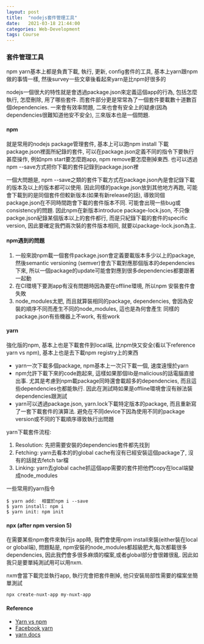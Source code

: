 ```yaml
---
layout: post
title:  "nodejs套件管理工具"
date:   2021-03-18 21:44:00
categories: Web-Development
tags: Course
---
```


### 套件管理工具

npm yarn基本上都是負責下載, 執行, 更新, config套件的工具, 基本上yarn跟npm做的事情一樣, 然後survey一些文章後看起來yarn是比npm好很多的

nodejs一個很大的特性就是會透過package.json來定義這個app的行為, 包括怎麼執行, 怎麼刪除, 用了哪些套件. 而套件部分更是常常為了一個套件要載數十道數百個dependencies. 一來會有效率問題, 二來也會有安全上的疑慮(因為dependencies很難知道他安不安全), 三來版本也是一個問題.

#### npm

就是常用的nodejs package管理套件, 基本上可以跑npm install 下載package.json裡面所紀錄的套件, 可以在package.json定義不同的指令下要執行甚麼操作, 例如npm start要怎麼跑app, npm remove要怎麼刪掉東西. 也可以透過npm --save方式把你下載的套件記錄到package.json裡

一個大問題是, npm --save之類的套件下載方式在package.json內是會記錄下載的版本及以上的版本都可以使用. 因此同樣的packge.json放到其他地方再跑, 可能會下載到的是同個套件但較新版本(如果有新release的話), 導致同個package.json在不同時間跑會下載的套件版本不同. 可能會出現一些bug或consistency的問題.  因此npm在新版本introduce package-lock.json, 不只像packge.json紀錄某個版本以上的套件都行, 而是只紀錄下載的套件的specific version, 因此要確定我們兩次裝的套件版本相同, 就要以package-lock.json為主.

#### npm遇到的問題

1. 一般來說npm載一個套件package.json會定義要載版本多少以上的package,然後semantic versioning (semver)會去下載對應那個版本的dependencies下來, 所以一個package的update可能會對應到很多dependencies都要跟著一起動
2. 在CI環境下要測app有沒有問題時因為要在offline環境, 所以npm 安裝套件會失敗
3. node_modules太肥, 而且就算裝相同的package, dependencies, 會因為安裝的順序不同而產生不同的node_modules, 這也是為何會產生 同樣的package.json有些機器上不work, 有些work

#### yarn

強化版的npm, 基本上也是下載套件到local端, 比npm快又安全(看以下reference yarn vs npm), 基本上也是去下載npm registry上的東西

- yarn一次下載多個package, npm基本上一次只下載一個, 速度遠慢於yarn
- npm允許下載下來的code跑起來, 這樣如果那個lib是malicious的話電腦直接出事. 尤其是考慮到npm載package同時還會載超多的dependencies, 而且這些dependencies也都能執行. 因此在測試時如果是offline環境會沒有辦法裝dependencies跟測試
- yarn可以透過package.json, yarn.lock下載特定版本的package, 而且重新寫了一套下載套件的演算法. 避免在不同device下因為使用不同的package version或不同的下載順序導致執行出問題

yarn下載套件流程:<br />
1. Resolution: 先把需要安裝的dependencies套件都先找到
2. Fetching: yarn去看本的的global cache有沒有已經安裝這個package了, 沒有的話就去fetch tar檔
3. Linking: yarn去global cache抓這個app需要的套件把他們copy在local端變成node_modules

一些常用的yarn指令

```
$ yarn add:  相當於npm i --save
$ yarn install: npm i
$ yarn init: npm init
```

#### npx (after npm version 5)

在需要某些npm套件來執行js app時, 我們會使用npm install來裝(either裝在local or global端), 問題點是, npm安裝的node_modules都超級肥大,每次都載很多dependencies, 因此我們會多很多麻煩的檔案,或者global部分會很雜很亂. 因此如我只是要單純測試用可以用nxm.

nxm會當下載完並執行app, 執行完會把套件刪掉, 他只安裝局部性需要的檔案坐簡單測試

```
npx create-nuxt-app my-nuxt-app
```

#### Reference

- [Yarn vs npm](https://medium.com%2F@medium.com/@j.dumadag718/yarn-vs-npm-b2d58289fb9b)
- [Facebook yarn](https://engineering.fb.com/2016/10/11/web/yarn-a-new-package-manager-for-javascript/)
- [yarn docs](https://classic.yarnpkg.com/en/docs/cli/install/)
